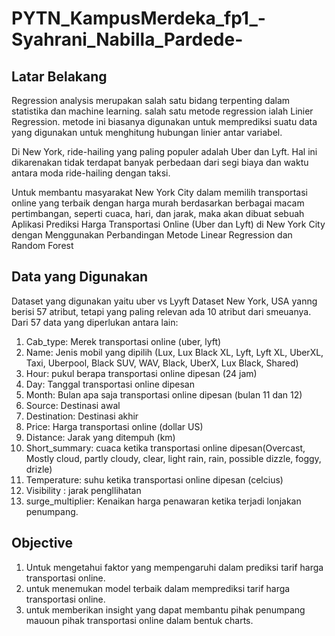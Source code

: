 # PYTN_KampusMerdeka_fp1_-Syahrani_Nabilla_Pardede-

## Latar Belakang
Regression analysis merupakan salah satu bidang terpenting dalam statistika dan machine learning. salah satu metode regression ialah Linier Regression. metode ini biasanya digunakan untuk memprediksi suatu data yang digunakan untuk menghitung hubungan linier antar variabel.

Di New York, ride-hailing yang paling populer adalah Uber dan Lyft. Hal ini dikarenakan tidak terdapat banyak perbedaan dari segi biaya dan waktu antara moda ride-hailing dengan taksi.

Untuk membantu masyarakat New York City dalam memilih transportasi online yang terbaik dengan harga murah berdasarkan berbagai macam pertimbangan, seperti cuaca, hari, dan jarak, maka akan dibuat sebuah Aplikasi Prediksi Harga Transportasi Online (Uber dan Lyft) di New York City dengan Menggunakan Perbandingan Metode Linear Regression dan Random Forest

## Data yang Digunakan
Dataset yang digunakan yaitu uber vs Lyyft Dataset New York, USA yanng berisi 57 atribut, tetapi yang paling relevan ada 10 atribut dari smeuanya. Dari 57 data yang diperlukan antara lain:

1. Cab_type: Merek transportasi online (uber, lyft)
2. Name: Jenis mobil yang dipilih (Lux, Lux Black XL, Lyft, Lyft XL, UberXL, Taxi, Uberpool, Black SUV, WAV, Black, UberX, Lux Black, Shared)
3. Hour: pukul berapa transportasi online dipesan (24 jam)
4. Day: Tanggal transportasi online dipesan
5. Month: Bulan apa saja transportasi online dipesan (bulan 11 dan 12)
6. Source: Destinasi awal
7. Destination: Destinasi akhir
8. Price: Harga transportasi online (dollar US)
9. Distance: Jarak yang ditempuh (km)
10. Short_summary: cuaca ketika transportasi online dipesan(Overcast, Mostly cloud, partly cloudy, clear, light rain, rain, possible dizzle, foggy, drizle)
11. Temperature: suhu ketika transportasi online dipesan (celcius)
12. Visibility : jarak pengllihatan
13. surge_multiplier: Kenaikan harga penawaran ketika terjadi lonjakan penumpang.

## Objective
1. Untuk mengetahui faktor yang mempengaruhi dalam prediksi tarif harga transportasi online.
2. untuk menemukan model terbaik dalam memprediksi tarif harga transportasi online.
3. untuk memberikan insight yang dapat membantu pihak penumpang mauoun pihak transportasi online dalam bentuk charts.
